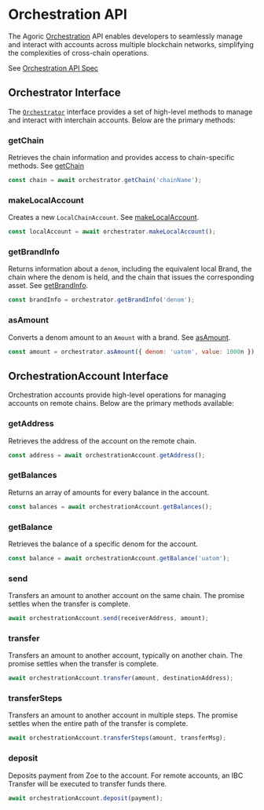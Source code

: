 # Orchestration API

The Agoric [Orchestration](/glossary/#orchestration) API enables developers to seamlessly manage and interact with accounts across multiple blockchain networks, simplifying the complexities of cross-chain operations.

See [Orchestration API Spec](https://agoric-sdk.pages.dev/modules/_agoric_orchestration)

## Orchestrator Interface

The [`Orchestrator`](https://agoric-sdk.pages.dev/interfaces/_agoric_orchestration.Orchestrator) interface provides a set of high-level methods to manage and interact with interchain accounts. Below are the primary methods:

### getChain
Retrieves the chain information and provides access to chain-specific methods. See [getChain](https://agoric-sdk.pages.dev/interfaces/_agoric_orchestration.Orchestrator#getChain)

```javascript
const chain = await orchestrator.getChain('chainName');
```

### makeLocalAccount
Creates a new `LocalChainAccount`. See [makeLocalAccount](https://agoric-sdk.pages.dev/interfaces/_agoric_orchestration.Orchestrator#makeLocalAccount).

```javascript
const localAccount = await orchestrator.makeLocalAccount();
```

### getBrandInfo
Returns information about a `denom`, including the equivalent local Brand, the chain where the denom is held, and the chain that issues the corresponding asset. See [getBrandInfo](https://agoric-sdk.pages.dev/interfaces/_agoric_orchestration.Orchestrator#getBrandInfo).

```javascript
const brandInfo = orchestrator.getBrandInfo('denom');
```

### asAmount
Converts a denom amount to an `Amount` with a brand. See [asAmount](https://agoric-sdk.pages.dev/interfaces/_agoric_orchestration.Orchestrator#asAmount).

```javascript
const amount = orchestrator.asAmount({ denom: 'uatom', value: 1000n });
```

## OrchestrationAccount Interface
Orchestration accounts provide high-level operations for managing accounts on remote chains. Below are the primary methods available:

### getAddress
Retrieves the address of the account on the remote chain.
```javascript
const address = await orchestrationAccount.getAddress();
```

### getBalances
Returns an array of amounts for every balance in the account.

```javascript
const balances = await orchestrationAccount.getBalances();
```

### getBalance
Retrieves the balance of a specific denom for the account.

```javascript
const balance = await orchestrationAccount.getBalance('uatom');
```

### send
Transfers an amount to another account on the same chain. The promise settles when the transfer is complete.

```javascript
await orchestrationAccount.send(receiverAddress, amount);
```

### transfer
Transfers an amount to another account, typically on another chain. The promise settles when the transfer is complete.

```javascript
await orchestrationAccount.transfer(amount, destinationAddress);
```

### transferSteps
Transfers an amount to another account in multiple steps. The promise settles when the entire path of the transfer is complete.
```javascript
await orchestrationAccount.transferSteps(amount, transferMsg);
```

### deposit
Deposits payment from Zoe to the account. For remote accounts, an IBC Transfer will be executed to transfer funds there.
```javascript
await orchestrationAccount.deposit(payment);
```
